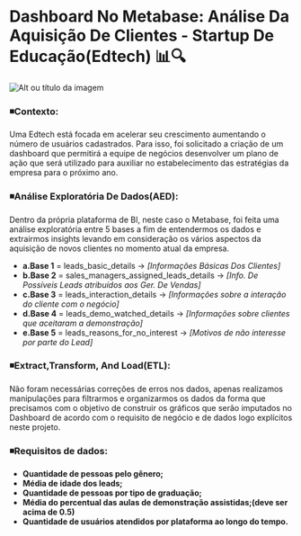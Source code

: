 # Dashboard No Metabase: Análise Da Aquisição De Clientes - Startup De Educação(Edtech) 📊🔍
![Alt ou título da imagem](https://github.com/Philippeizidorio/Analiseclientes_Edtech/assets/145637595/f7210ed3-a01e-4221-900a-4dc36a6b22d9)

### ◾Contexto: 

Uma Edtech está focada em acelerar seu crescimento aumentando o número de usuários cadastrados. Para isso, foi solicitado a criação de um dashboard que permitirá a equipe de
negócios desenvolver um plano de ação que será utilizado para auxiliar no estabelecimento das estratégias da empresa para o próximo ano.

### ◾Análise Exploratória De Dados(AED): 

Dentro da própria plataforma de BI, neste caso o Metabase, foi feita uma análise exploratória entre 5 bases a fim de entendermos os dados e extrairmos insights levando em consideração os vários aspectos da aquisição de novos clientes no momento atual da empresa.
- **a.Base 1** = leads_basic_details → _[Informações Básicas Dos Clientes]_
- **b.Base 2** = sales_managers_assigned_leads_details → _[Info. De Possíveis Leads atribuídos aos Ger. De Vendas]_
- **c.Base 3** = leads_interaction_details → _[Informações sobre a interação do cliente com o negócio]_
- **d.Base 4** = leads_demo_watched_details → _[Informações sobre clientes que aceitaram a demonstração]_
- **e.Base 5** = leads_reasons_for_no_interest → _[Motivos de não interesse por parte do Lead]_

### ◾Extract,Transform, And Load(ETL): 

Não foram necessárias correções de erros nos dados, apenas realizamos manipulações para filtrarmos e organizarmos os dados da forma que precisamos com o objetivo de construir os gráficos que serão imputados no Dashboard de acordo com o requisito de negócio e  de dados logo explícitos neste projeto. 

### ◾Requisitos de dados: 

- **Quantidade de pessoas pelo gênero;**
- **Média de idade dos leads;**
- **Quantidade de pessoas por tipo de graduação;**
- **Média do percentual das aulas de demonstração assistidas;(deve ser acima de 0.5)**
- **Quantidade de usuários atendidos por plataforma ao longo do tempo.**
